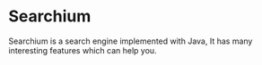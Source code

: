 # Searchium
Searchium is a search engine implemented with Java, It has many interesting features which can help you.
